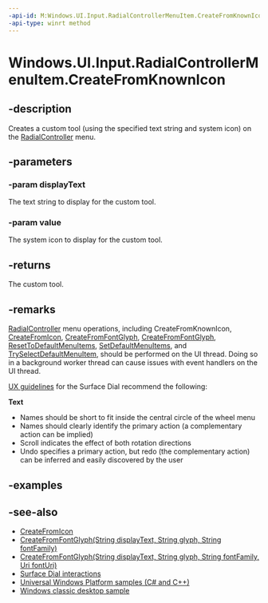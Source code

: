 ```yaml
---
-api-id: M:Windows.UI.Input.RadialControllerMenuItem.CreateFromKnownIcon(System.String,Windows.UI.Input.RadialControllerMenuKnownIcon)
-api-type: winrt method
---
```


<!-- Method syntax
public Windows.UI.Input.RadialControllerMenuItem CreateFromKnownIcon(System.String displayText, Windows.UI.Input.RadialControllerMenuKnownIcon value)
-->

# Windows.UI.Input.RadialControllerMenuItem.CreateFromKnownIcon

## -description
Creates a custom tool (using the specified text string and system icon) on the [RadialController](radialcontroller.md) menu.

## -parameters
### -param displayText
The text string to display for the custom tool.

### -param value
The system icon to display for the custom tool.

## -returns
The custom tool.

## -remarks
[RadialController](radialcontroller.md) menu operations, including CreateFromKnownIcon, [CreateFromIcon](radialcontrollermenuitem_createfromicon_2066467533.md), [CreateFromFontGlyph](radialcontrollermenuitem_createfromfontglyph_679326837.md), [CreateFromFontGlyph](radialcontrollermenuitem_createfromfontglyph_63723173.md), [ResetToDefaultMenuItems](radialcontrollerconfiguration_resettodefaultmenuitems_461236227.md), [SetDefaultMenuItems](radialcontrollerconfiguration_setdefaultmenuitems_1318008085.md), and [TrySelectDefaultMenuItem](radialcontrollerconfiguration_tryselectdefaultmenuitem_1342621095.md), should be performed on the UI thread. Doing so in a background worker thread can cause issues with event handlers on the UI thread.

[UX guidelines](https://msdn.microsoft.com/windows/uwp/input-and-devices/windows-wheel-interactions) for the Surface Dial recommend the following:

**Text**
+ Names should be short to fit inside the central circle of the wheel menu
+ Names should clearly identify the primary action (a complementary action can be implied)   
+ Scroll indicates the effect of both rotation directions
+ Undo specifies a primary action, but redo (the complementary action) can be inferred and easily discovered by the user

## -examples

## -see-also
- [CreateFromIcon](radialcontrollermenuitem_createfromicon_2066467533.md)
- [CreateFromFontGlyph(String displayText, String glyph, String fontFamily)](radialcontrollermenuitem_createfromfontglyph_63723173.md)
- [CreateFromFontGlyph(String displayText, String glyph, String fontFamily, Uri fontUri)](radialcontrollermenuitem_createfromfontglyph_679326837.md)
- [Surface Dial interactions](https://msdn.microsoft.com/windows/uwp/input-and-devices/windows-wheel-interactions)
- [Universal Windows Platform samples (C# and C++)](https://go.microsoft.com/fwlink/?linkid=832713)
- [Windows classic desktop sample](https://aka.ms/radialcontrollerclassicsample)
